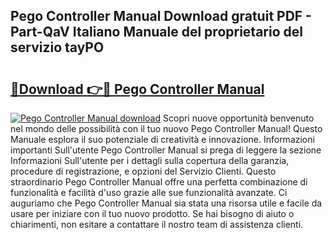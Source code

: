 ## Pego Controller Manual Download gratuit PDF - Part-QaV Italiano Manuale del proprietario del servizio tayPO

# <h2><a href="http://dfg8m4k.blite.top/?on=Pego+Controller+Manual">🔗Download 👉🔴 Pego Controller Manual</a></h2>

[![Pego Controller Manual download](https://i.imgur.com/lujVjoI.png)](http://dfg8m4k.blite.top/?on=Pego+Controller+Manual)
Scopri nuove opportunità benvenuto nel mondo delle possibilità con il tuo nuovo Pego Controller Manual! Questo Manuale esplora il suo potenziale di creatività e innovazione. Informazioni importanti Sull'utente Pego Controller Manual si prega di leggere la sezione Informazioni Sull'utente per i dettagli sulla copertura della garanzia, procedure di registrazione, e opzioni del Servizio Clienti. Questo straordinario Pego Controller Manual offre una perfetta combinazione di funzionalità e facilità d'uso grazie alle sue funzionalità avanzate. Ci auguriamo che Pego Controller Manual sia stata una risorsa utile e facile da usare per iniziare con il tuo nuovo prodotto. Se hai bisogno di aiuto o chiarimenti, non esitare a contattare il nostro team di assistenza clienti.
